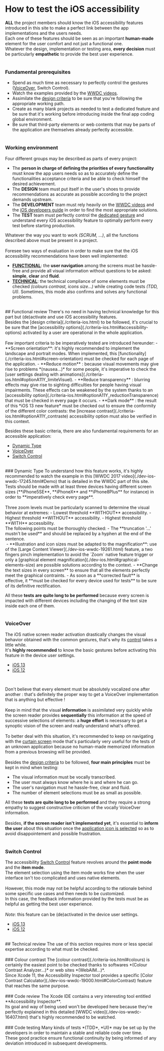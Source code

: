 # How to test the iOS accessibility

<script>$(document).ready(function () {
    setBreadcrumb([{"label":"iOS", "url": "./mobile-ios.html"},
                   {"label":"Tests"}
	]);
    addSubMenu([
        {"label":"Design criteria","url":"criteria-ios.html"}, 
        {"label":"Developers guide","url":"dev-ios.html"},
        {"label":"VoiceOver","url":"voiceover.html"},
        {"label":"WWDC","url":"dev-ios-wwdc.html"},
        {"label":"Tests","url":"criteria-ios-test.html", "expanded": true}
    ]);	
});</script>

<span data-menuitem="mobile-ios"></span>

**ALL** the project members should know the iOS accessibility features introduced in this site to make a perfect link between the app implementations and the users needs.
</br>Each one of these features should be seen as an important **human-made** element for the user comfort and not just a functional one.
</br>Whatever the design, implementation or testing area, **every decision** must be particularly **empathetic** to provide the best user experience.</br></br>
### Fundamental prerequisites
- Spend as much time as necessary to perfectly control the gestures ([VoiceOver](./voiceover.html), Switch Control). 
- Watch the examples provided by the [WWDC videos](./dev-ios-wwdc.html).
- Assimilate the [design criteria](./criteria-ios.html) to be sure that you're following the appropriate working path.
- Create as many blank projects as needed to test a dedicated feature and be sure that it's working before introducing inside the final app coding global environment.
- Be sure that third-party elements or web contents that may be parts of the application are themselves already perfectly accessible.</br></br>
### Working environment
Four different groups may be described as parts of every project:
- The **person in charge of defining the priorities of every functionality** must know the app users needs so as to accurately define the functionalities acceptance criteria and be able to check himself the desired achievement.
- The **DESIGN** team must put itself in the user's shoes to provide recommendations as accurate as possible according to the project demands upstream.
- The **DEVELOPMENT** team must rely heavily on the [WWDC videos](./dev-ios-wwdc.html) and the [iOS developers guide](./dev-ios.html) in order to find the most appropriate solutions.
- The **TEST** team must perfectly control the [dedicated gesture](./voiceover.html) and understand every iOS accessibility feature to optimally perform every test before starting production.

Whatever the way you want to work *(SCRUM, ...)*, all the functions described above must be present in a project.
</br></br>Foresee two ways of evaluation in order to make sure that the iOS accessibility recommendations have been well implemented:
- [**FUNCTIONAL**](#FunctionalMode): the **user navigation** among the screens must be hassle-free and provide all visual information without questions to be asked: **simple**, **clear** and **fluid**.
- [**TECHNICAL**](#TechnicalMode): the technical compliance of some elements must be checked *(colours contrast, icons size...)* while creating code tests *(<abbr>TDD</abbr>, <abbr>UI</abbr>)*. Sometimes, this mode also confirms and solves any functional problems.
</br>
<a name="FunctionalMode"></a>
## Functional review
There's no need in having technical knowledge for this part but (de)activate and use iOS accessibility features.
</br>Besides the [design criteria](./criteria-ios.html) to be followed, it's crucial to be sure that the [accessibility options](./criteria-ios.html#accessibility-options) activated by a user are operational in the whole application.
</br></br>Few important criteria to be imperatively tested are introduced hereunder:
- **Screen orientation**: it's highly recommended to implement the landscape and portrait modes. When implemented, this [functionality](./criteria-ios.html#screen-orientation) must be checked for each page of the application.
- **Reduce motion** : because visual movements may give rise to problems *(nausea...)* for some people, it's imperative to check the [user settings dealing with animations](./criteria-ios.html#optionA11Y_limiteVisuel).
- **Reduce transparency** : blurring effects may give rise to sighting difficulties for people having visual impairments. These effects can be weakened by the system thanks to an [accessibility option](./criteria-ios.html#optionA11Y_reductionTransparence) that must be checked in every page it occurs.
- **Dark mode** : the result of this *iOS 13 new feature* must be checked out to ensure the conformity of the different color contrasts: the [increase contrast](./criteria-ios.html#optionA11Y_contraste) accessibility option must also be verified in this context.

Besides these basic criteria, there are also fundamental requirements for an accessible application:
- [Dynamic Type](#DynamicType)
- [VoiceOver](#VoiceOver)
- [Switch Control](#SwitchControl)
</br>
<a name="DynamicType"></a>
### Dynamic Type
To understand how this feature works, it's highly recommended to watch the example in this [WWDC 2017 video](./dev-ios-wwdc-17245.html#Demo) that is detailed in the WWDC part of this site.
</br>Tests should be made with at least three devices having different screen sizes (**iPhone5SE**, **iPhoneX** and **iPhone8Plus** for instance) in order to **imperatively check every page**.
</br></br>Three zoom levels must be particularly scanned to determine the visual behavior at extremes:
- Lowest threshold **WITHOUT** accessibility.
- Highest threshold **WITHOUT** accessibility.
- Highest threshold **WITH** accessibility.

<img style="max-width: 900px; height: auto;" alt="" src="./images/ios-test-DynamicType.png" />
</br>The following points must be thoroughly checked:
- The **truncation '...' mustn't be used** and should be replaced by a hyphen at the end of the sentence.
</br><img style="max-width: 200px; height: auto;" alt="" src="./images/ios-test-DynamicType_2.png" />
- **Illustration and icon sizes must be adapted to the magnification**: use of the [Large Content Viewer](./dev-ios-wwdc-19261.html) feature, a two fingers pinch implementation to avoid the `Zoom` native feature trigger or only a [graphical element magnification](./dev-ios.html#graphical-elements-size) are possible solutions according to the context.
- **Change the text sizes in every screen** to ensure that all the elements perfectly meet the graphical contraints.
- As soon as a **corrected fault** is effective, it **must be checked for every device used for tests** to be sure of its definitive rectification.

All these **tests are quite long to be performed** because every screen is impacted with different devices including the changing of the text size inside each one of them.
</br></br>
<a name="VoiceOver"></a>
### VoiceOver
The iOS native screen reader activation drastically changes the visual behavior obtained with the common gestures, that's why its [control](./voiceover.html) takes a little while.
</br>It's **highly recommended** to know the basic gestures before activating this feature in the device user settings.

<ul class="nav nav-tabs" role="tablist">
    <li class="nav-item">
        <a class="nav-link active"
           data-toggle="tab" 
           href="#VoiceOver-iOS13"
           role="tab" 
           aria-selected="true">iOS 13</a>
    </li>
    <li class="nav-item">
        <a class="nav-link" 
           data-toggle="tab" 
           href="#VoiceOver-iOS12"
           role="tab" 
           aria-selected="false">iOS 12</a>
    </li>
</ul><div class="tab-content">
<div class="tab-pane show active"
     id="VoiceOver-iOS13"
     role="tabpanel">
<img alt="" style="max-width: 950px; height: auto; " src="./images/ios-test-voiceover_iOS13.png" />
</div>
<div class="tab-pane" 
     id="VoiceOver-iOS12" 
     role="tabpanel" >
<img style="max-width: 900px; height: auto;" alt="" src="./images/ios-test-voiceover_iOS12.png" />
</div></div>

</br>Don't believe that every element must be absolutely vocalized one after another : that's definitely the proper way to get a VoiceOver implementation that is anything but effective !
</br></br>Keep in mind that the visual **information** is assimilated very quickly while the screen reader provides **sequentially** this information at the speed of successive selections of elements: a **huge effort** is necessary to get a synoptic vision of the screen and really understand what's offered.
</br></br>To better deal with this situation, it's recommended to keep on navigating with the [curtain screen](./voiceover.html#CurtainScreen) mode that's particularly very useful for the tests of an unknown application because  no human-made memorized information from a previous browsing will be provided.
</br></br>Besides the [design criteria](./criteria-ios.html) to be followed, **four main principles** must be kept in mind when testing:
- The visual information must be vocally transcribed.
- The user must always know where he is and where he can go.
- The user's navigation must he hassle-free, clear and fluid.
- The number of element selections must be as small as possible.

All these **tests are quite long to be performed** and they require a strong empathy to suggest constructive criticism  of the vocally VoiceOver information.
</br></br>Besides, **if the screen reader isn't implemented yet**, it's essential to **inform the user** about this situation once the [application icon is selected](./dev-ios.html#vocalized-application-name) so as to avoid disappointement and possible frustration.
</br></br>
<a name="SwitchControl"></a>
### Switch Control
The accessibility [Switch Control](https://support.apple.com/en-en/HT201370) feature revolves around the **point mode** and the **item mode**.
</br><img style="max-width: 600px; height: auto;" alt="" src="./images/ios-test-SwitchControl.png" />
</br>The element selection using the item mode works fine when the user interface isn't too complicated and uses native elements.
</br></br>However, this mode may not be helpful according to the rationale behind some specific use cases and then needs to be customized.
</br>In this case, the feedback information provided by the tests must be as helpful as getting the best user experience.
</br></br>*Note*: this feature can be (de)activated in the device user settings.

<ul class="nav nav-tabs" role="tablist">
    <li class="nav-item">
        <a class="nav-link active"
           data-toggle="tab" 
           href="#SwitchControl-iOS13"
           role="tab" 
           aria-selected="true">iOS 13</a>
    </li>
    <li class="nav-item">
        <a class="nav-link" 
           data-toggle="tab" 
           href="#SwitchControl-iOS12"
           role="tab" 
           aria-selected="false">iOS 12</a>
    </li>
</ul><div class="tab-content">
<div class="tab-pane show active"
     id="SwitchControl-iOS13"
     role="tabpanel">
<img alt="" style="max-width: 950px; height: auto; " src="./images/ios-test-SwitchControl_iOS13.png" />
</div>
<div class="tab-pane" 
     id="SwitchControl-iOS12" 
     role="tabpanel" >
<img style="max-width: 900px; height: auto;" alt="" src="./images/ios-test-SwitchControl_iOS12.png" />
</div></div>

</br>
<a name="TechnicalMode"></a>
## Technical review
The use of this section requires more or less special expertise according to what must be checked.
</br></br>
### Colour contrast
The [colour contrast](./criteria-ios.html#colours) is certainly the easiest point to be checked thanks to softwares *(Colour Contrast Analyzer...)* or web sites *(WebAIM...)*.
</br>Since Xcode 11, the Accessibility Inspector tool provides a specific [Color Contrast Calculator](./dev-ios-wwdc-19000.html#ColorContrast) feature that reaches the same purpose.
</br></br>
### Code review
The Xcode <abbr>IDE</abbr> contains a very interesting tool entitled **Accessibility Inspector**.
</br>Its goal and way of being used won't be developed here because they're perfectly explained in this detailed [WWDC video](./dev-ios-wwdc-16407.html) that's highly recommended to be watched.
</br></br>
### Code testing
Many kinds of tests *(<abbr>TDD</abbr>*, *<abbr>UI</abbr>)* may be set up by the developers in order to maintain a stable and reliable code over time.
</br>These good practice ensure functional continuity by being informed of any deviation introduced in subsequent developments.
</br></br>

<!--  This file is part of a11y-guidelines | Our vision of mobile & web accessibility guidelines and best practices, with valid/invalid examples.
 Copyright (C) 2016  Orange SA
 See the Creative Commons Legal Code Attribution-ShareAlike 3.0 Unported License for more details (LICENSE file). -->